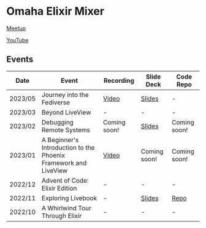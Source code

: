 # Omaha Elixir Mixer

[Meetup](https://www.meetup.com/omaha-elixir-mixer/)

[YouTube](https://www.youtube.com/@omahaelixirmixer)

<!-- Discord -->

## Events
|Date|Event|Recording|Slide Deck|Code Repo|
|----|-----|---------|----------|---------|
|2023/05|Journey into the Fediverse|[Video](https://youtu.be/MX2kzfwvlSA)|[Slides](https://docs.google.com/presentation/d/e/2PACX-1vSfaDEU9UuaRhWXg5cnf31TqnjKzj43scA4eT1I6IKoE84ej4f-Gln41W-CM8ApkhQejoZf38sAPgvc/pub?start=false&loop=false&delayms=60000)|-
|2023/03|Beyond LiveView|-|-|-|
|2023/02|Debugging Remote Systems|Coming soon!|[Slides](https://github.com/BinaryNoggin/Presentations/blob/main/DebuggingFaster-Omaha-Elixir-Mixir-2023-02.pdf)|Coming soon!|
|2023/01|A Beginner's Introduction to the Phoenix Framework and LiveView|[Video](https://www.youtube.com/watch?v=cPrfuWXw9LM)|Coming soon!|Coming soon!|
|2022/12|Advent of Code: Elixir Edition|-|-|-|
|2022/11|Exploring Livebook|-|[Slides](https://github.com/omaha-elixir-mixer/ExploringLivebook/blob/main/slides/presentation.md)|[Repo](https://github.com/omaha-elixir-mixer/ExploringLivebook)|
|2022/10|A Whirlwind Tour Through Elixir|-|-|-|